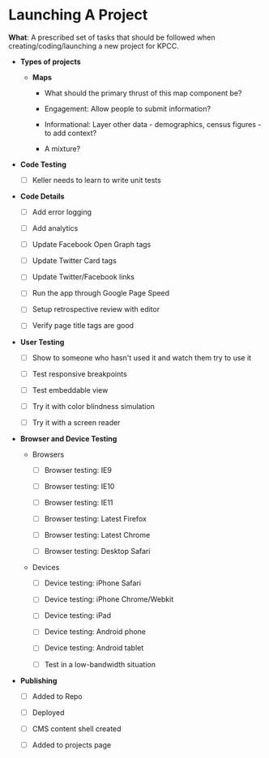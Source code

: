 Launching A Project
===================

**What**: A prescribed set of tasks that should be followed when creating/coding/launching a new project for KPCC.

* **Types of projects**

    * **Maps**

        * What should the primary thrust of this map component be?

        * Engagement: Allow people to submit information?

        * Informational: Layer other data - demographics, census figures - to add context?

        * A mixture?

* **Code Testing**

    * [ ] Keller needs to learn to write unit tests

* **Code Details**

    * [ ] Add error logging

    * [ ] Add analytics

    * [ ] Update Facebook Open Graph tags

    * [ ] Update Twitter Card tags

    * [ ] Update Twitter/Facebook links

    * [ ] Run the app through Google Page Speed

    * [ ] Setup retrospective review with editor

    * [ ] Verify page title tags are good

* **User Testing**

    * [ ] Show to someone who hasn't used it and watch them try to use it

    * [ ] Test responsive breakpoints

    * [ ] Test embeddable view

    * [ ] Try it with color blindness simulation

    * [ ] Try it with a screen reader

* **Browser and Device Testing**

    * Browsers

        * [ ] Browser testing: IE9

        * [ ] Browser testing: IE10

        * [ ] Browser testing: IE11

        * [ ] Browser testing: Latest Firefox

        * [ ] Browser testing: Latest Chrome

        * [ ] Browser testing: Desktop Safari

    * Devices

        * [ ] Device testing: iPhone Safari

        * [ ] Device testing: iPhone Chrome/Webkit

        * [ ] Device testing: iPad

        * [ ] Device testing: Android phone

        * [ ] Device testing: Android tablet

        * [ ] Test in a low-bandwidth situation

* **Publishing**

    * [ ] Added to Repo

    * [ ] Deployed

    * [ ] CMS content shell created

    * [ ] Added to projects page
